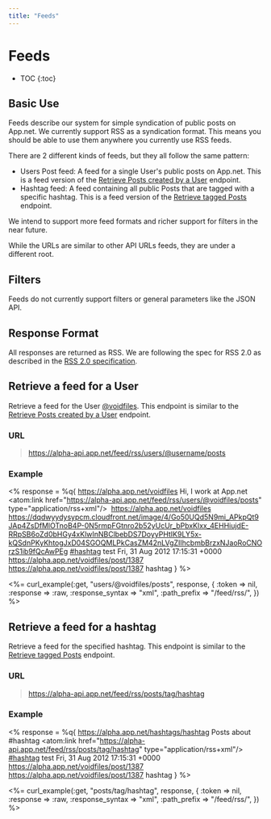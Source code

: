 ```yaml
---
title: "Feeds"
---
```


# Feeds

* TOC
{:toc}

## Basic Use

Feeds describe our system for simple syndication of public posts on App.net. We currently support RSS as a syndication format. This means you should be able to use them anywhere you currently use RSS feeds.

There are 2 different kinds of feeds, but they all follow the same pattern:

* Users Post feed: A feed for a single User's public posts on App.net. This is a feed version of the [Retrieve Posts created by a User](/reference/resources/post/streams/#retrieve-posts-created-by-a-user) endpoint.
* Hashtag feed: A feed containing all public Posts that are tagged with a specific hashtag. This is a feed version of the [Retrieve tagged Posts](/reference/resources/post/streams/#retrieve-tagged-posts) endpoint.

We intend to support more feed formats and richer support for filters in the near future.

While the URLs are similar to other API URLs feeds, they are under a different root.

## Filters

Feeds do not currently support filters or general parameters like the JSON API.

## Response Format

All responses are returned as RSS. We are following the spec for RSS 2.0 as described in the [RSS 2.0 specification](http://cyber.law.harvard.edu/rss/rss.html).

## Retrieve a feed for a User

Retrieve a feed for the User [@voidfiles](http://alpha.app.net/voidfiles). This endpoint is similar to the [Retrieve Posts created by a User](/reference/resources/post/streams/#retrieve-posts-created-by-a-user) endpoint.

### URL
> https://alpha-api.app.net/feed/rss/users/@username/posts

### Example

<% response = %q{<?xml version='1.0' encoding='utf-8'?>
<rss xmlns:atom="http://www.w3.org/2005/Atom" version="2.0">
    <channel>
        <title>Posts from voidfiles on App.net</title>
        <link>https://alpha.app.net/voidfiles</link>
        <description>Hi, I work at App.net</description>
        <atom:link href="https://alpha-api.app.net/feed/rss/users/@voidfiles/posts" type="application/rss+xml"/>
        <image>
            <title>Posts from voidfiles on App.net</title>
            <link>https://alpha.app.net/voidfiles</link>
            <url>https://dqdwyydysypcm.cloudfront.net/image/4/Go50UQd5N9mi_APkpQt9JAp4ZsDfMlOTnoB4P-0N5rmpFGtnro2b52yUcUr_bPbxKlxx_4EHHiujdE-RRpSB6oZd0bHGy4xKlwInNBClbebDS7DoyyPHtIK9LY5x-kQSdnPKyKhtogJxD04SGOQMLPkCasZM42nLVgZIIhcbmbBrzxNJaoRoCNOrzS1ib9fQcAwPEg</url>
        </image>
        <item>
            <title>voidfiles: #hashtag test</title>
            <description>
                <span itemscope="https://join.app.net/schemas/Post"><a href="https://alpha.app.net/hashtags/hashtag" itemprop="hashtag" data-hashtag-name="hashtag">#hashtag</a> test</span>
            </description>
            <pubDate>Fri, 31 Aug 2012 17:15:31 +0000</pubDate>
            <guid>https://alpha.app.net/voidfiles/post/1387</guid>
            <link>https://alpha.app.net/voidfiles/post/1387</link>
            <category>hashtag</category>
        </item>
    </channel>
</rss>} %>

<%= curl_example(:get, "users/@voidfiles/posts", response, {
    :token => nil,
    :response => :raw,
    :response_syntax => "xml",
    :path_prefix => "/feed/rss/",
}) %>

## Retrieve a feed for a hashtag

Retrieve a feed for the specified hashtag. This endpoint is similar to the [Retrieve tagged Posts](/reference/resources/post/streams/#retrieve-tagged-posts) endpoint.

### URL
> https://alpha-api.app.net/feed/rss/posts/tag/hashtag

### Example

<% response = %q{<?xml version='1.0' encoding='utf-8'?>
<rss xmlns:atom="http://www.w3.org/2005/Atom" version="2.0">
    <channel>
        <title>#hashtag - App.net</title>
        <link>https://alpha.app.net/hashtags/hashtag</link>
        <description>Posts about #hashtag</description>
        <atom:link href="https://alpha-api.app.net/feed/rss/posts/tag/hashtag" type="application/rss+xml"/>
        <item>
            <title>voidfiles: #hashtag test</title>
            <description>
                <span itemscope="https://join.app.net/schemas/Post"><a href="https://alpha.app.net/hashtags/hashtag" itemprop="hashtag" data-hashtag-name="hashtag">#hashtag</a> test</span>
            </description>
            <pubDate>Fri, 31 Aug 2012 17:15:31 +0000</pubDate>
            <guid>https://alpha.app.net/voidfiles/post/1387</guid>
            <link>https://alpha.app.net/voidfiles/post/1387</link>
            <category>hashtag</category>
        </item>
    </channel>
</rss>} %>

<%= curl_example(:get, "posts/tag/hashtag", response, {
    :token => nil,
    :response => :raw,
    :response_syntax => "xml",
    :path_prefix => "/feed/rss/",
}) %>
